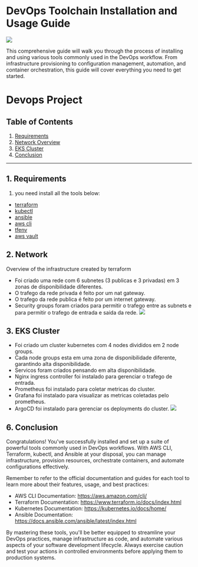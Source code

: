 # DevOps Toolchain Installation and Usage Guide

![](https://github.com/ArthurMaverick/devops_project/blob/main/docs/diagram.gif)

This comprehensive guide will walk you through the process of installing and using various tools commonly used in the DevOps workflow. From infrastructure provisioning to configuration management, automation, and container orchestration, this guide will cover everything you need to get started.
# Devops Project
## Table of Contents
1. [Requirements](#1-requirements)
2. [Network Overview](#2-network)
3. [EKS Cluster](#3-eks-cluster)
6. [Conclusion](#6-conclusion)

---
## 1. Requirements
1. you need install all the tools below:
- [terraform](./docs/terraform.md) <br/>
- [kubectl](./docs/kubectl.md) <br/>
- [ansible](./docs/ansible.md) <br/>
- [aws cli](./docs/aws-cli.md) <br/>
- [tfenv](./docs/tfenv.md) <br/>
- [aws vault](./docs/aws-vault.md)


## 2. Network
Overview of the infrastructure created by terraform

- Foi criado uma rede com 6 subnetes (3 publicas e 3 privadas) em 3 zonas de disponibilidade diferentes.
- O trafego da rede privada é feito por um nat gateway.
- O trafego da rede publica é feito por um internet gateway.
- Security groups foram criados para permitir o trafego entre as subnets e para permitir o trafego de entrada e saida da rede.
![](https://github.com/ArthurMaverick/devops_project/blob/main/docs/network.gif)


## 3. EKS Cluster
- Foi criado um cluster kubernetes com 4 nodes divididos em 2 node groups.
- Cada node groups esta em uma zona de disponibilidade diferente, garantindo alta disponibilidade.
- Servicos foram criados pensando em alta disponibilidade.
- Nginx ingress controller foi instalado para gerenciar o trafego de entrada.
- Prometheus foi instalado para coletar metricas do cluster.
- Grafana foi instalado para visualizar as metricas coletadas pelo prometheus.
- ArgoCD foi instalado para gerenciar os deployments do cluster.
![](https://github.com/ArthurMaverick/devops_project/blob/main/docs/cluster.gif)

## 6. Conclusion

Congratulations! You've successfully installed and set up a suite of powerful tools commonly used in DevOps workflows. With AWS CLI, Terraform, kubectl, and Ansible at your disposal, you can manage infrastructure, provision resources, orchestrate containers, and automate configurations effectively.

Remember to refer to the official documentation and guides for each tool to learn more about their features, usage, and best practices:

- AWS CLI Documentation: https://aws.amazon.com/cli/
- Terraform Documentation: https://www.terraform.io/docs/index.html
- Kubernetes Documentation: https://kubernetes.io/docs/home/
- Ansible Documentation: https://docs.ansible.com/ansible/latest/index.html

By mastering these tools, you'll be better equipped to streamline your DevOps practices, manage infrastructure as code, and automate various aspects of your software development lifecycle. Always exercise caution and test your actions in controlled environments before applying them to production systems.